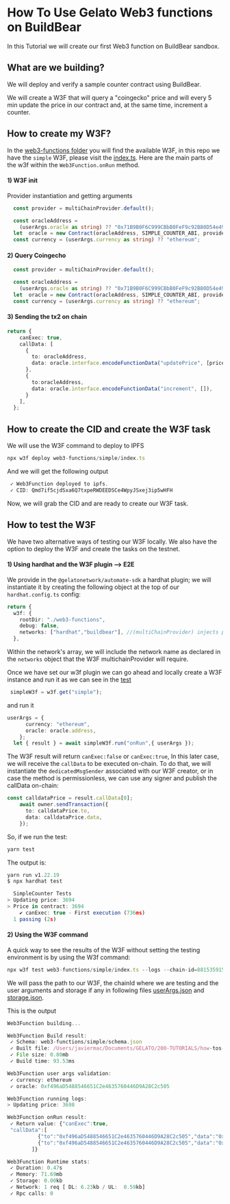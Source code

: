 # How To Use Gelato Web3 functions on BuildBear

In this Tutorial we will create our first Web3 function on BuildBear sandbox.

## What are we building?

We will deploy and verify a sample counter contract using BuildBear.


We will create a W3F that will query a "coingecko" price and will every 5 min update the price in our contract and, at the same time, increment a counter.


## How to create my W3F?
In the [web3-functions folder](./web3-functions/) you will find the available W3F, in this repo we have the `simple` W3F, please visit the [index.ts](./web3-functions/simple/index.ts). Here are the main parts of the w3f within the `Web3Function.onRun` method.

#### 1) W3F init
Provider instantiation and getting arguments

```ts
  const provider = multiChainProvider.default();

  const oracleAddress =
    (userArgs.oracle as string) ?? "0x71B9B0F6C999CBbB0FeF9c92B80D54e4973214da";
  let  oracle = new Contract(oracleAddress, SIMPLE_COUNTER_ABI, provider);
  const currency = (userArgs.currency as string) ?? "ethereum";

```
#### 2) Query Coingecho

```ts
  const provider = multiChainProvider.default();

  const oracleAddress =
    (userArgs.oracle as string) ?? "0x71B9B0F6C999CBbB0FeF9c92B80D54e4973214da";
  let  oracle = new Contract(oracleAddress, SIMPLE_COUNTER_ABI, provider);
  const currency = (userArgs.currency as string) ?? "ethereum";

```

#### 3) Sending the tx2 on chain

```ts
return {
    canExec: true,
    callData: [
      {
        to: oracleAddress,
        data: oracle.interface.encodeFunctionData("updatePrice", [price]),
      },
      {
        to:oracleAddress,
        data: oracle.interface.encodeFunctionData("increment", []),
      }
    ],
  };

```

## How to create the CID and create the W3F task

We will use the W3F command to deploy to IPFS

```ts
npx w3f deploy web3-functions/simple/index.ts
```
And we will get the following output

```ts
 ✓ Web3Function deployed to ipfs.
 ✓ CID: Qmd7if5cjdSxa6Q7txpeRWDEEDSCe4WpyJSxej3ip5wHFH
```
Now, we will grab the CID and are ready to create our W3F task.


## How to test the W3F

We have two alternative ways of testing our W3F locally. We also have the option to deploy the W3F and create the tasks on the testnet.

#### 1) Using hardhat and the W3F plugin --> E2E

We provide in the `@gelatonetwork/automate-sdk` a hardhat plugin; we will instantiate it by creating the following object at the top of our `hardhat.config.ts` config:

```ts
return {
  w3f: {
    rootDir: "./web3-functions",
    debug: false,
    networks: ["hardhat","buildbear"], //(multiChainProvider) injects provider for these networks
  },

```
Within the network's array, we will include the network name as declared in the `networks` object that the W3F multichainProvider will require.

Once we have set our w3f plugin we can go ahead and locally create a W3F instance and run it as we can see in the [test](./test/SimpleCounter.test.ts#L29)

```ts
 simpleW3f = w3f.get("simple");
```
and run it

```ts
userArgs = {
      currency: "ethereum",
      oracle: oracle.address,
    };
  let { result } = await simpleW3f.run("onRun",{ userArgs });
```
The W3F result will return `canExec:false` or `canExec:true`, In this later case, we will receive the `callData` to be executed on-chain.
To do that, we will instantiate the `dedicatedMsgSender` associated with our W3F creator, or in case the method is permissionless, we can use any signer and publish the callData on-chain:

```ts
const calldataPrice = result.callData[0];
    await owner.sendTransaction({
      to: calldataPrice.to,
      data: calldataPrice.data,
    });
```

So, if we run the test:

```ts
yarn test
```

The output is:
```ts
yarn run v1.22.19
$ npx hardhat test

  SimpleCounter Tests
> Updating price: 3694
> Price in contract: 3694
    ✔ canExec: true - First execution (736ms)
  1 passing (2s)
```

#### 2) Using the W3F command

A quick way to see the results of the W3F without setting the testing environment is by using the W3f command:

```ts
npx w3f test web3-functions/simple/index.ts --logs --chain-id=88153591557
```
We will pass the path to our W3F, the chainId where we are testing and the user arguments and storage if any in following files [userArgs.json](/web3-functions/simple/userArgs.json) and [storage.json](/web3-functions/simple/storage.json).

This is the output
```ts
Web3Function building...

Web3Function Build result:
 ✓ Schema: web3-functions/simple/schema.json
 ✓ Built file: /Users/javiermac/Documents/GELATO/200-TUTORIALS/how-tos-on-gelato-2-w3f-speed-run/.tmp/index.js
 ✓ File size: 0.80mb
 ✓ Build time: 93.53ms

Web3Function user args validation:
 ✓ currency: ethereum
 ✓ oracle: 0xf496aD5488546651C2e4635760446D9A28C2c505

Web3Function running logs:
> Updating price: 3698

Web3Function onRun result:
 ✓ Return value: {"canExec":true,
 "callData":[
          {"to":"0xf496aD5488546651C2e4635760446D9A28C2c505","data":"0x8d6cc56d0000000000000000000000000000000000000000000000000000000000000e72"},
          {"to":"0xf496aD5488546651C2e4635760446D9A28C2c505","data":"0xd09de08a"}
        ]}

Web3Function Runtime stats:
 ✓ Duration: 0.47s
 ✓ Memory: 71.69mb
 ✓ Storage: 0.00kb
 ✓ Network: 1 req [ DL: 6.23kb / UL:  0.59kb]
 ✓ Rpc calls: 0
```